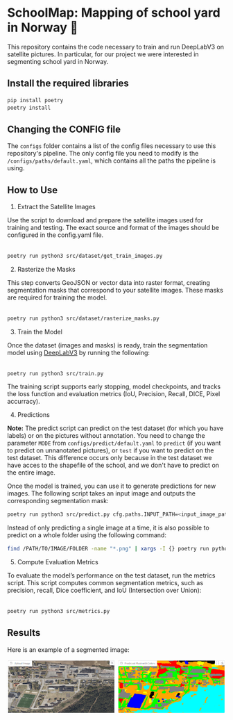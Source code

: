 # SchoolMap: Mapping of school yard in Norway :school:

This repository contains the code necessary to train and run DeepLabV3 on satellite pictures. In particular, for our project we were interested in segmenting school yard in Norway.

## Install the required libraries

```bash
pip install poetry
poetry install
```

## Changing the CONFIG file

The `configs` folder contains a list of the config files necessary to use this repository's pipeline. The only config file you need to modify is the `/configs/paths/default.yaml`, which contains all the paths the pipeline is using.

## How to Use

1. Extract the Satellite Images

Use the script to download and prepare the satellite images used for training and testing. The exact source and format of the images should be configured in the config.yaml file.

```bash

poetry run python3 src/dataset/get_train_images.py
```

2. Rasterize the Masks

This step converts GeoJSON or vector data into raster format, creating segmentation masks that correspond to your satellite images. These masks are required for training the model.

```bash

poetry run python3 src/dataset/rasterize_masks.py
```

3. Train the Model

Once the dataset (images and masks) is ready, train the segmentation model using [DeepLabV3](https://arxiv.org/abs/1706.05587v3) by running the following:

```bash

poetry run python3 src/train.py
```

The training script supports early stopping, model checkpoints, and tracks the loss function and evaluation metrics (IoU, Precision, Recall, DICE, Pixel accurracy).

4. Predictions

**Note:** The predict script can predict on the test dataset (for which you have labels) or on the pictures without annotation. You need to change the parameter `MODE` from `configs/predict/default.yaml` to `predict` (if you want to predict on unnanotated pictures), or `test` if you want to predict on the test dataset. This difference occurs only because in the test dataset we have acces to the shapefile of the school, and we don't have to predict on the entire image.

Once the model is trained, you can use it to generate predictions for new images. The following script takes an input image and outputs the corresponding segmentation mask:

```bash
poetry run python3 src/predict.py cfg.paths.INPUT_PATH=<input_image_path>
```

Instead of only predicting a single image at a time, it is also possible to predict on a whole folder using the following command:

```bash
find /PATH/TO/IMAGE/FOLDER -name "*.png" | xargs -I {} poetry run python src/predict.py paths.INPUT_IMAGE={}
```

5. Compute Evaluation Metrics

To evaluate the model’s performance on the test dataset, run the metrics script. This script computes common segmentation metrics, such as precision, recall, Dice coefficient, and IoU (Intersection over Union):

```bash

poetry run python3 src/metrics.py
```

## Results

Here is an example of a segmented image:

![](./assets/segmentation_exple.png)
